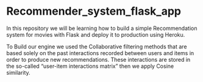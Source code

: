 # Recommender_system_flask_app

In this repository we will be learning how to build a simple Recommendation system for movies with Flask 
and deploy it to production using Heroku.

To Build our engine we used the Collaborative filtering methods that are based solely on the past interactions recorded between users and items in order to produce new recommendations.
These interactions are stored in the so-called “user-item interactions matrix” then we apply Cosine similarity.
